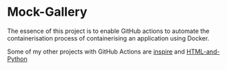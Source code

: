 # Mock-Gallery

The essence of this project is to enable GitHub actions to automate the containerisation process of containerising an application using Docker.

Some of my other projects with GitHub Actions are [inspire](https://github.com/itagarf/inspire) and [HTML-and-Python](https://github.com/itagarf/HTML-and-Python)
